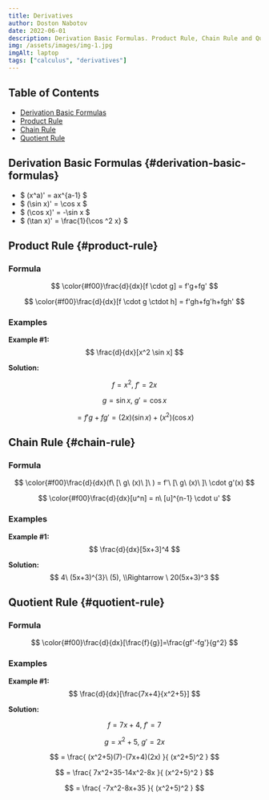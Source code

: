 ```yaml
---
title: Derivatives
author: Doston Nabotov
date: 2022-06-01
description: Derivation Basic Formulas. Product Rule, Chain Rule and Quotient Rule. Where and how to use these rules. Also, examples at the end
img: /assets/images/img-1.jpg
imgAlt: laptop
tags: ["calculus", "derivatives"]
---
```


## Table of Contents

- [Derivation Basic Formulas](#derivation-basic-formulas)
- [Product Rule](#product-rule)
- [Chain Rule](#chain-rule)
- [Quotient Rule](#quotient-rule)

## Derivation Basic Formulas {#derivation-basic-formulas}

  - $ (x^a)' = ax^{a-1} $
  - $ (\sin x)' = \cos x $
  - $ (\cos x)' = -\sin x $
  - $ (\tan x)' = \frac{1}{\cos ^2 x} $

## Product Rule {#product-rule}

### Formula

$$ \color{#f00}\frac{d}{dx}[f \cdot g] = f'g+fg' $$

$$ \color{#f00}\frac{d}{dx}[f \cdot g \ctdot h] = f'gh+fg'h+fgh' $$

### Examples

**Example #1:** $$ \frac{d}{dx}[x^2 \sin x] $$

**Solution:** 

$$ f = x^2,\ f' = 2x $$

$$ g = \sin x, \ g' = \cos x $$

$$ = f'g+fg' = (2x)(\sin x) + (x^2)(\cos x) $$

## Chain Rule {#chain-rule}

### Formula

$$ \color{#f00}\frac{d}{dx}(f\ [\ g\ (x)\ ]\ ) = f'\ [\ g\ (x)\ ]\ \cdot g'(x) $$

$$ \color{#f00}\frac{d}{dx}[u^n] = n\ [u]^{n-1} \cdot u' $$


### Examples

**Example #1:** $$ \frac{d}{dx}[5x+3]^4 $$


**Solution:** $$ 4\ (5x+3)^{3}\ (5), \\Rightarrow \ 20(5x+3)^3 $$


## Quotient Rule {#quotient-rule}

### Formula

$$ \color{#f00}\frac{d}{dx}[\frac{f}{g}]=\frac{gf'-fg'}{g^2} $$

### Examples

**Example #1:** $$ \frac{d}{dx}[\frac{7x+4}{x^2+5}] $$

**Solution:** 


$$ f = 7x+4,\ f' = 7 $$

$$ g = x^2+5, \ g' = 2x $$

$$ = \frac{ (x^2+5)(7)-(7x+4)(2x) }{ (x^2+5)^2 } $$

$$ = \frac{ 7x^2+35-14x^2-8x }{ (x^2+5)^2 } $$

$$ = \frac{ -7x^2-8x+35 }{ (x^2+5)^2 } $$
